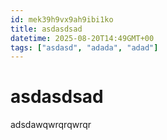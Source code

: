 ```yaml
---
id: mek39h9vx9ah9ibi1ko
title: asdasdsad
datetime: 2025-08-20T14:49GMT+00
tags: ["asdasd", "adada", "adad"]
---
```


# asdasdsad

adsdawqwrqrqwrqr